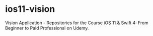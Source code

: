 # ios11-vision
Vision Application - Repositories for the Course iOS 11 &amp; Swift 4: From Beginner to Paid Professional on Udemy.
